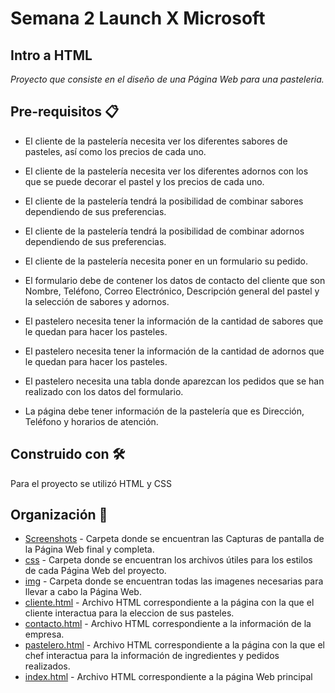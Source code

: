 # Semana 2 Launch X Microsoft


## Intro a HTML

_Proyecto que consiste en el diseño de una Página Web para una pasteleria._


## Pre-requisitos 📋

* El cliente de la pastelería necesita ver los diferentes sabores de pasteles, así como los precios de cada uno.

* El cliente de la pastelería necesita ver los diferentes adornos con los que se puede decorar el pastel y los precios de cada uno.

* El cliente de la pastelería tendrá la posibilidad de combinar sabores dependiendo de sus preferencias.

* El cliente de la pastelería tendrá la posibilidad de combinar adornos dependiendo de sus preferencias.

* El cliente de la pastelería necesita poner en un formulario su pedido.

* El formulario debe de contener los datos de contacto del cliente que son Nombre, Teléfono, Correo Electrónico, Descripción general del pastel y la selección de sabores y adornos.

* El pastelero necesita tener la información de la cantidad de sabores que le quedan para hacer los pasteles.

* El pastelero necesita tener la información de la cantidad de adornos que le quedan para hacer los pasteles.

* El pastelero necesita una tabla donde aparezcan los pedidos que se han realizado con los datos del formulario.

* La página debe tener información de la pastelería que es Dirección, Teléfono y horarios de atención.


## Construido con 🛠️

Para el proyecto se utilizó HTML y CSS 

## Organización 📌

* [Screenshots](https://github.com/angelgoro14/Front_End_LaunchX/tree/main/Semana_2/Screenshots) - Carpeta donde se encuentran las Capturas de pantalla de la Página Web final y completa.
* [css](https://github.com/angelgoro14/Front_End_LaunchX/tree/main/Semana_2/css) - Carpeta donde se encuentran los archivos útiles para los estilos de cada Página Web del proyecto.
* [img](https://github.com/angelgoro14/Front_End_LaunchX/tree/main/Semana_2/img) - Carpeta donde se encuentran todas las imagenes necesarias para llevar a cabo la Página Web.
* [cliente.html](https://github.com/angelgoro14/Front_End_LaunchX/blob/main/Semana_2/cliente.html) - Archivo HTML correspondiente a la página con la que el cliente interactua para la eleccion de sus pasteles.
* [contacto.html](https://github.com/angelgoro14/Front_End_LaunchX/blob/main/Semana_2/contacto.html) - Archivo HTML correspondiente a la información de la empresa.
* [pastelero.html](https://github.com/angelgoro14/Front_End_LaunchX/blob/main/Semana_2/pastelero.html) - Archivo HTML correspondiente a la página con la que el chef interactua para la información de ingredientes y pedidos realizados.
* [index.html](https://github.com/angelgoro14/Front_End_LaunchX/blob/main/Semana_2/index.html) - Archivo HTML correspondiente a la página Web principal
